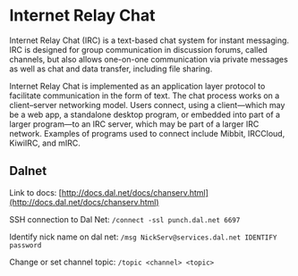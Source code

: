 # Internet Relay Chat

Internet Relay Chat (IRC) is a text-based chat system for instant messaging. IRC is designed for group communication in discussion forums, called channels, but also allows one-on-one communication via private messages as well as chat and data transfer, including file sharing.

Internet Relay Chat is implemented as an application layer protocol to facilitate communication in the form of text. The chat process works on a client–server networking model. Users connect, using a client—which may be a web app, a standalone desktop program, or embedded into part of a larger program—to an IRC server, which may be part of a larger IRC network. Examples of programs used to connect include Mibbit, IRCCloud, KiwiIRC, and mIRC.

## Dalnet

Link to docs: [http://docs.dal.net/docs/chanserv.html](http://docs.dal.net/docs/chanserv.html)

SSH connection to Dal Net: `/connect -ssl punch.dal.net 6697`

Identify nick name on dal net: `/msg NickServ@services.dal.net IDENTIFY password`

Change or set channel topic: `/topic <channel> <topic>`